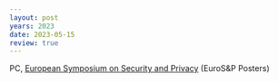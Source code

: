 ```yaml
---
layout: post
years: 2023
date: 2023-05-15
review: true
---
```


PC, [European Symposium on Security and Privacy](https://eurosp2023.ieee-security.org/cfposters.html) (EuroS&P Posters) 